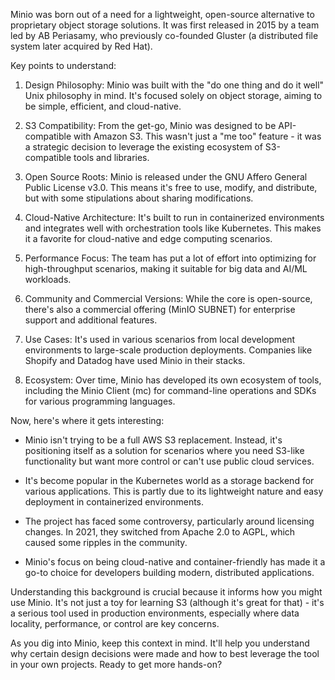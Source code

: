 Minio was born out of a need for a lightweight, open-source alternative to proprietary object storage solutions. It was first released in 2015 by a team led by AB Periasamy, who previously co-founded Gluster (a distributed file system later acquired by Red Hat).

Key points to understand:

1. Design Philosophy:
   Minio was built with the "do one thing and do it well" Unix philosophy in mind. It's focused solely on object storage, aiming to be simple, efficient, and cloud-native.

2. S3 Compatibility:
   From the get-go, Minio was designed to be API-compatible with Amazon S3. This wasn't just a "me too" feature - it was a strategic decision to leverage the existing ecosystem of S3-compatible tools and libraries.

3. Open Source Roots:
   Minio is released under the GNU Affero General Public License v3.0. This means it's free to use, modify, and distribute, but with some stipulations about sharing modifications.

4. Cloud-Native Architecture:
   It's built to run in containerized environments and integrates well with orchestration tools like Kubernetes. This makes it a favorite for cloud-native and edge computing scenarios.

5. Performance Focus:
   The team has put a lot of effort into optimizing for high-throughput scenarios, making it suitable for big data and AI/ML workloads.

6. Community and Commercial Versions:
   While the core is open-source, there's also a commercial offering (MinIO SUBNET) for enterprise support and additional features.

7. Use Cases:
   It's used in various scenarios from local development environments to large-scale production deployments. Companies like Shopify and Datadog have used Minio in their stacks.

8. Ecosystem:
   Over time, Minio has developed its own ecosystem of tools, including the Minio Client (mc) for command-line operations and SDKs for various programming languages.

Now, here's where it gets interesting:

- Minio isn't trying to be a full AWS S3 replacement. Instead, it's positioning itself as a solution for scenarios where you need S3-like functionality but want more control or can't use public cloud services.

- It's become popular in the Kubernetes world as a storage backend for various applications. This is partly due to its lightweight nature and easy deployment in containerized environments.

- The project has faced some controversy, particularly around licensing changes. In 2021, they switched from Apache 2.0 to AGPL, which caused some ripples in the community.

- Minio's focus on being cloud-native and container-friendly has made it a go-to choice for developers building modern, distributed applications.

Understanding this background is crucial because it informs how you might use Minio. It's not just a toy for learning S3 (although it's great for that) - it's a serious tool used in production environments, especially where data locality, performance, or control are key concerns.

As you dig into Minio, keep this context in mind. It'll help you understand why certain design decisions were made and how to best leverage the tool in your own projects. Ready to get more hands-on?